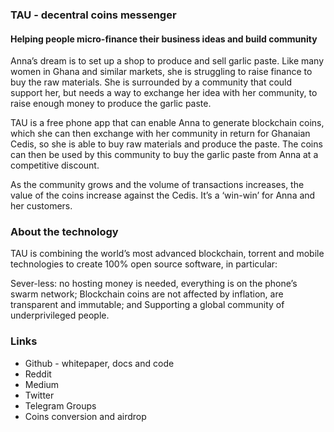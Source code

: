 ### TAU - decentral coins messenger
#### Helping people micro-finance their business ideas and build community
Anna’s dream is to set up a shop to produce and sell garlic paste. Like many women in Ghana and similar markets, she is struggling to raise finance to buy the raw materials. She is surrounded by a community that could support her, but needs a way to exchange her idea with her community, to raise enough money to produce the garlic paste.

TAU is a free phone app that can enable Anna to generate blockchain coins, which she can then exchange with her community in return for Ghanaian Cedis, so she is able to buy raw materials and produce the paste. The coins can then be used by this community to buy the garlic paste from Anna at a competitive discount.

As the community grows and the volume of transactions increases, the value of the coins increase against the Cedis. It’s a ‘win-win’ for Anna and her customers.

### About the technology

TAU is combining the world’s most advanced blockchain, torrent and mobile technologies to create 100% open source software, in particular:

Sever-less: no hosting money is needed, everything is on the phone’s swarm network;
Blockchain coins are not affected by inflation, are transparent and immutable; and
Supporting a global community of underprivileged people.

### Links
* Github - whitepaper, docs and code
* Reddit
* Medium
* Twitter
* Telegram Groups
* Coins conversion and airdrop
